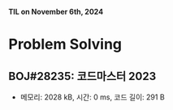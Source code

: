 **TIL on November 6th, 2024**

# Problem Solving
## BOJ#28235: 코드마스터 2023
* 메모리: 2028 kB, 시간: 0 ms, 코드 길이: 291 B 
